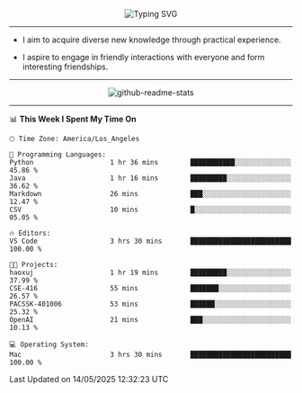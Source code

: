 <p align="center">
  <img src="https://readme-typing-svg.demolab.com?font=Fira+Code&weight=500&size=32&duration=2500&pause=1600&center=true&vCenter=true&random=false&width=1024&height=64&lines=Hi+there+%F0%9F%91%8B;I'm+delighted+you+could+make+it+here+%F0%9F%8E%89;I'm+Harry%2C+a+college+student+still+finding+my+way" alt="Typing SVG" />
</p>


---


- I aim to acquire diverse new knowledge through practical experience.

- I aspire to engage in friendly interactions with everyone and form interesting friendships.


---


<p align="center">
  <img src="https://github-readme-stats.vercel.app/api?username=Harry-Jing&show_icons=true" alt="github-readme-stats"/>
</p>


---

<!--START_SECTION:waka-->
📊 **This Week I Spent My Time On** 

```text
🕑︎ Time Zone: America/Los_Angeles

💬 Programming Languages: 
Python                   1 hr 36 mins        ███████████░░░░░░░░░░░░░░   45.86 % 
Java                     1 hr 16 mins        █████████░░░░░░░░░░░░░░░░   36.62 % 
Markdown                 26 mins             ███░░░░░░░░░░░░░░░░░░░░░░   12.47 % 
CSV                      10 mins             █░░░░░░░░░░░░░░░░░░░░░░░░   05.05 % 

🔥 Editors: 
VS Code                  3 hrs 30 mins       █████████████████████████   100.00 % 

🐱‍💻 Projects: 
haoxuj                   1 hr 19 mins        █████████░░░░░░░░░░░░░░░░   37.99 % 
CSE-416                  55 mins             ███████░░░░░░░░░░░░░░░░░░   26.57 % 
PACSSK-401006            53 mins             ██████░░░░░░░░░░░░░░░░░░░   25.32 % 
OpenAI                   21 mins             ███░░░░░░░░░░░░░░░░░░░░░░   10.13 % 

💻 Operating System: 
Mac                      3 hrs 30 mins       █████████████████████████   100.00 % 
```


 Last Updated on 14/05/2025 12:32:23 UTC
<!--END_SECTION:waka-->

